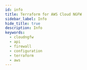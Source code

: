 ```yaml
---
id: info
title: Terraform for AWS Cloud NGFW
sidebar_label: Info
hide_title: true
description: Info
keywords:
  - cloudngfw
  - api
  - firewall
  - configuration
  - terraform
  - aws
---
```

